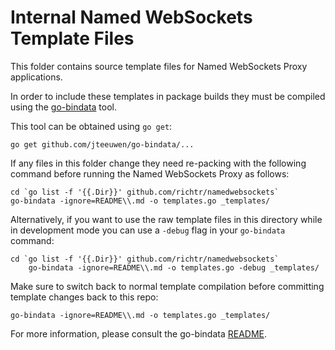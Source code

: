 Internal Named WebSockets Template Files
===

This folder contains source template files for Named WebSockets Proxy applications.

In order to include these templates in package builds they must be compiled using the [go-bindata](https://github.com/jteeuwen/go-bindata) tool.

This tool can be obtained using `go get`:

    go get github.com/jteeuwen/go-bindata/...

If any files in this folder change they need re-packing with the following command before running the Named WebSockets Proxy as follows:

    cd `go list -f '{{.Dir}}' github.com/richtr/namedwebsockets`
    go-bindata -ignore=README\\.md -o templates.go _templates/

Alternatively, if you want to use the raw template files in this directory while in development mode you can use a `-debug` flag in your `go-bindata` command:

    cd `go list -f '{{.Dir}}' github.com/richtr/namedwebsockets`
		go-bindata -ignore=README\\.md -o templates.go -debug _templates/

Make sure to switch back to normal template compilation before committing template changes back to this repo:

    go-bindata -ignore=README\\.md -o templates.go _templates/

For more information, please consult the go-bindata [README](https://github.com/jteeuwen/go-bindata/blob/master/README.md).